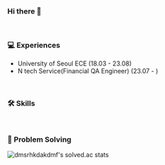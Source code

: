 ### Hi there 👋

<br><h3> 💻 Experiences </h3>
- University of Seoul ECE (18.03 - 23.08)
- N tech Service(Financial QA Engineer) (23.07 - )

<br><h3> 🛠️ Skills </h3>



<br><h3> 📝  Problem Solving </h3>

![dmsrhkdakdmf's solved.ac stats](https://github-readme-solvedac.hyp3rflow.vercel.app/api/?handle=dmsrhkdakdmf)

<!--
**pan9pan9/pan9pan9** is a ✨ _special_ ✨ repository because its `README.md` (this file) appears on your GitHub profile.

Here are some ideas to get you started:

- 🔭 I’m currently working on ...
- 🌱 I’m currently learning ...
- 👯 I’m looking to collaborate on ...
- 🤔 I’m looking for help with ...
- 💬 Ask me about ...
- 📫 How to reach me: ...
- 😄 Pronouns: ...
- ⚡ Fun fact: ...
-->
